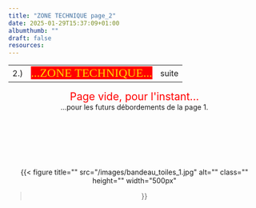 ```yaml
---
title: "ZONE TECHNIQUE page_2" 
date: 2025-01-29T15:37:09+01:00
albumthumb: ""
draft: false
resources:
---
```


|            |           |              | 
|   ---      |    :-:    |      --:     |
|  2.)       |<span  style="background-color:red; color:#ffd700; font-size:150%; font-family:verdana;">...ZONE TECHNIQUE...</span>|     suite    | 

<center>

<span style="color:red; font-size:150%;">Page vide, pour l'instant...</span><br>
...pour les futurs débordements de la page 1. 

<br><br><br><br><br>

{{< figure
  title=""
  src="/images/bandeau_toiles_1.jpg"
  alt="" 
  class=""
  height=""
  width="500px"
>}}

</center>




